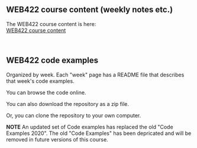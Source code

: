 ## WEB422 course content (weekly notes etc.)

The WEB422 course content is here:  
[WEB422 course content](https://sictweb.github.io/web422/)

<br>

## WEB422 code examples

Organized by week. Each "week" page has a README file that describes that week's code examples.

You can browse the code online.

You can also download the repository as a zip file.

Or, you can clone the repository to your own computer.

**NOTE** An updated set of Code examples has replaced the old "Code Examples 2020". The old "Code Examples" has been depricated and will be removed in future versions of this course. 
